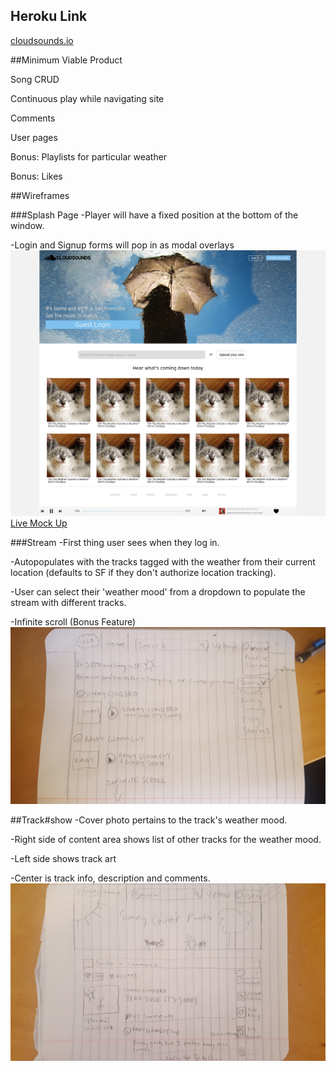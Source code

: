 ## Heroku Link

[cloudsounds.io](http://cloudsounds.io)

##Minimum Viable Product

Song CRUD

Continuous play while navigating site

Comments

User pages

Bonus: Playlists for particular weather

Bonus: Likes

##Wireframes

###Splash Page
-Player will have a fixed position at the bottom of the window.

-Login and Signup forms will pop in as modal overlays
![Splash Page](./wireframes/splash.png)
[Live Mock Up](http://cloudsounds.io)

###Stream
-First thing user sees when they log in.

-Autopopulates with the tracks tagged with the weather from their current location (defaults to SF if they don't authorize location tracking).

-User can select their 'weather mood' from a dropdown to populate the stream with different tracks.

-Infinite scroll (Bonus Feature)
![Stream](./wireframes/stream.jpg)


##Track#show
-Cover photo pertains to the track's weather mood.

-Right side of content area shows list of other tracks for the weather mood.

-Left side shows track art

-Center is track info, description and comments.
![Track#show](./wireframes/track-show.jpg)
